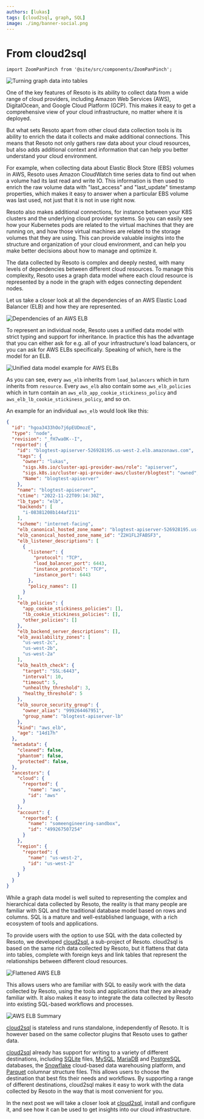 ```yaml
---
authors: [lukas]
tags: [cloud2sql, graph, SQL]
image: ./img/banner-social.png
---
```


# From cloud2sql

```mdx-code-block
import ZoomPanPinch from '@site/src/components/ZoomPanPinch';
```

![Turning graph data into tables](./img/banner.png)

One of the key features of Resoto is its ability to collect data from a wide range of cloud providers, including Amazon Web Services (AWS), DigitalOcean, and Google Cloud Platform (GCP). This makes it easy to get a comprehensive view of your cloud infrastructure, no matter where it is deployed.

But what sets Resoto apart from other cloud data collection tools is its ability to enrich the data it collects and make additional connections. This means that Resoto not only gathers raw data about your cloud resources, but also adds additional context and information that can help you better understand your cloud environment.

<!--truncate-->

For example, when collecting data about Elastic Block Store (EBS) volumes in AWS, Resoto uses Amazon CloudWatch time series data to find out when a volume had its last read and write IO. This information is then used to enrich the raw volume data with "last_access" and "last_update" timestamp properties, which makes it easy to answer when a particular EBS volume was last used, not just that it is not in use right now.

Resoto also makes additional connections, for instance between your K8S clusters and the underlying cloud provider systems. So you can easily see how your Kubernetes pods are related to the virtual machines that they are running on, and how those virtual machines are related to the storage volumes that they are using. This can provide valuable insights into the structure and organization of your cloud environment, and can help you make better decisions about how to manage and optimize it.

The data collected by Resoto is complex and deeply nested, with many levels of dependencies between different cloud resources. To manage this complexity, Resoto uses a graph data model where each cloud resource is represented by a node in the graph with edges connecting dependent nodes.

Let us take a closer look at all the dependencies of an AWS Elastic Load Balancer (ELB) and how they are represented.

![Dependencies of an AWS ELB](./img/aws_elb_relationships.svg)

To represent an individual node, Resoto uses a unified data model with strict typing and support for inheritance. In practice this has the advantage that you can either ask for e.g. all of your infrastructure's load balancers, or you can ask for AWS ELBs specifically. Speaking of which, here is the model for an ELB.

<ZoomPanPinch>

![Unified data model example for AWS ELBs](./img/aws_elb.svg)

</ZoomPanPinch>

As you can see, every `aws_elb` inherits from `load_balancers` which in turn inherits from `resource`. Every `aws_elb` also contain some `aws_elb_policies` which in turn contain an `aws_elb_app_cookie_stickiness_policy` and `aws_elb_lb_cookie_stickiness_policy`, and so on.

An example for an individual `aws_elb` would look like this:

```json
{
  "id": "hgoa3433hOo7j6pEUDmozE",
  "type": "node",
  "revision": "_fH7wa0K--I",
  "reported": {
    "id": "blogtest-apiserver-526928195.us-west-2.elb.amazonaws.com",
    "tags": {
      "owner": "lukas",
      "sigs.k8s.io/cluster-api-provider-aws/role": "apiserver",
      "sigs.k8s.io/cluster-api-provider-aws/cluster/blogtest": "owned",
      "Name": "blogtest-apiserver"
    },
    "name": "blogtest-apiserver",
    "ctime": "2022-11-22T09:14:30Z",
    "lb_type": "elb",
    "backends": [
      "i-08381208b144af211"
    ],
    "scheme": "internet-facing",
    "elb_canonical_hosted_zone_name": "blogtest-apiserver-526928195.us-west-2.elb.amazonaws.com",
    "elb_canonical_hosted_zone_name_id": "Z2H1FL2FABSF3",
    "elb_listener_descriptions": [
      {
        "listener": {
          "protocol": "TCP",
          "load_balancer_port": 6443,
          "instance_protocol": "TCP",
          "instance_port": 6443
        },
        "policy_names": []
      }
    ],
    "elb_policies": {
      "app_cookie_stickiness_policies": [],
      "lb_cookie_stickiness_policies": [],
      "other_policies": []
    },
    "elb_backend_server_descriptions": [],
    "elb_availability_zones": [
      "us-west-2c",
      "us-west-2b",
      "us-west-2a"
    ],
    "elb_health_check": {
      "target": "SSL:6443",
      "interval": 10,
      "timeout": 5,
      "unhealthy_threshold": 3,
      "healthy_threshold": 5
    },
    "elb_source_security_group": {
      "owner_alias": "999264467951",
      "group_name": "blogtest-apiserver-lb"
    },
    "kind": "aws_elb",
    "age": "14d17h"
  },
  "metadata": {
    "cleaned": false,
    "phantom": false,
    "protected": false,
  },
  "ancestors": {
    "cloud": {
      "reported": {
        "name": "aws",
        "id": "aws"
      }
    },
    "account": {
      "reported": {
        "name": "someengineering-sandbox",
        "id": "499267507254"
      }
    },
    "region": {
      "reported": {
        "name": "us-west-2",
        "id": "us-west-2"
      }
    }
  }
}
```

While a graph data model is well suited to representing the complex and hierarchical data collected by Resoto, the reality is that many people are familiar with SQL and the traditional database model based on rows and columns. SQL is a mature and well-established language, with a rich ecosystem of tools and applications.

To provide users with the option to use SQL with the data collected by Resoto, we developed [cloud2sql](https://cloud2sql.com), a sub-project of Resoto. cloud2sql is based on the same rich data collected by Resoto, but it flattens that data into tables, complete with foreign keys and link tables that represent the relationships between different cloud resources.

![Flattened AWS ELB](./img/aws_elb_flattened.png)

This allows users who are familiar with SQL to easily work with the data collected by Resoto, using the tools and applications that they are already familiar with. It also makes it easy to integrate the data collected by Resoto into existing SQL-based workflows and processes.

![AWS ELB Summary](./img/aws_elb_summary.png)

[cloud2sql](https://cloud2sql.com) is stateless and runs standalone, independently of Resoto. It is however based on the same collector plugins that Resoto uses to gather data.

[cloud2sql](https://cloud2sql.com) already has support for writing to a variety of different destinations, including [SQLite](https://www.sqlite.org/) files, [MySQL](https://www.mysql.com/), [MariaDB](https://mariadb.org/) and [PostgreSQL](https://www.postgresql.org/) databases, the [Snowflake](https://www.snowflake.com/) cloud-based data warehousing platform, and [Parquet](https://parquet.apache.org/) columnar structure files. This allows users to choose the destination that best fits their needs and workflows. By supporting a range of different destinations, cloud2sql makes it easy to work with the data collected by Resoto in the way that is most convenient for you.

In the next post we will take a closer look at [cloud2sql](https://cloud2sql.com), install and configure it, and see how it can be used to get insights into our cloud infrastructure.
